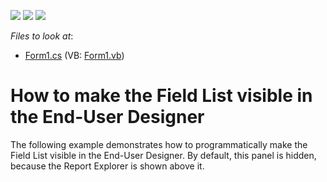 <!-- default badges list -->
![](https://img.shields.io/endpoint?url=https://codecentral.devexpress.com/api/v1/VersionRange/128601863/12.2.4%2B)
[![](https://img.shields.io/badge/Open_in_DevExpress_Support_Center-FF7200?style=flat-square&logo=DevExpress&logoColor=white)](https://supportcenter.devexpress.com/ticket/details/E149)
[![](https://img.shields.io/badge/📖_How_to_use_DevExpress_Examples-e9f6fc?style=flat-square)](https://docs.devexpress.com/GeneralInformation/403183)
<!-- default badges end -->
<!-- default file list -->
*Files to look at*:

* [Form1.cs](./CS/FieldListFront/Form1.cs) (VB: [Form1.vb](./VB/FieldListFront/Form1.vb))
<!-- default file list end -->
# How to make the Field List visible in the End-User Designer


<p>The following example demonstrates how to programmatically make the Field List visible in the End-User Designer. By default, this panel is hidden, because the Report Explorer is shown above it.</p>

<br/>


